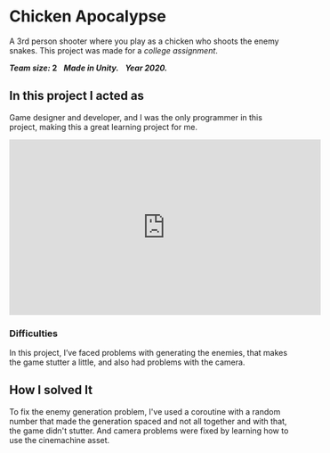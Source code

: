 # Chicken Apocalypse

A 3rd person shooter where you play as a chicken who shoots the enemy snakes. 
This project was made for a _college assignment_.

**_Team size:_ 2**
&nbsp;
**_Made in Unity._**
&nbsp;
**_Year 2020._**

## In this project I acted as
Game designer and developer, and I was the only programmer in this project, making this a great learning project for me.

<iframe width="560" height="315" src="https://www.youtube.com/embed/Yxxj7yLxm5s" frameborder="0" allow="accelerometer; autoplay; clipboard-write; encrypted-media; gyroscope; picture-in-picture" allowfullscreen></iframe>

### Difficulties
In this project, I’ve faced problems with generating the enemies, that makes the game stutter a little, and also had problems with the camera.

## How I solved It
To fix the enemy generation problem, I've used a coroutine with a random number that made the generation spaced and not all together and with that, the game didn't stutter. And camera problems were fixed by learning how to use the cinemachine asset.